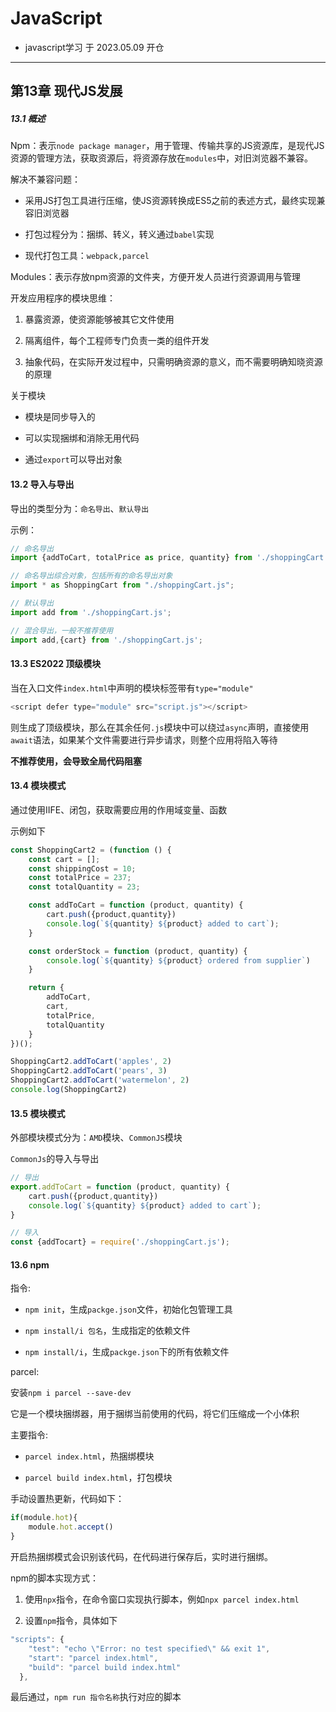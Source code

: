 # JavaScript

- javascript学习 于 2023.05.09 开仓

---

## 第13章 现代JS发展

##### 13.1 概述

Npm：表示`node package manager`，用于管理、传输共享的JS资源库，是现代JS资源的管理方法，获取资源后，将资源存放在`modules`中，对旧浏览器不兼容。

解决不兼容问题：

- 采用JS打包工具进行压缩，使JS资源转换成ES5之前的表述方式，最终实现兼容旧浏览器

- 打包过程分为：捆绑、转义，转义通过`babel`实现

- 现代打包工具：`webpack,parcel`

Modules：表示存放npm资源的文件夹，方便开发人员进行资源调用与管理

开发应用程序的模块思维：

1. 暴露资源，使资源能够被其它文件使用

2. 隔离组件，每个工程师专门负责一类的组件开发

3. 抽象代码，在实际开发过程中，只需明确资源的意义，而不需要明确知晓资源的原理

关于模块

- 模块是同步导入的

- 可以实现捆绑和消除无用代码

- 通过`export`可以导出对象

#### 13.2 导入与导出

导出的类型分为：`命名导出`、`默认导出`

示例：

```js
// 命名导出
import {addToCart, totalPrice as price, quantity} from './shoppingCart.js';

// 命名导出综合对象，包括所有的命名导出对象
import * as ShoppingCart from "./shoppingCart.js";

// 默认导出
import add from './shoppingCart.js';

// 混合导出，一般不推荐使用
import add,{cart} from './shoppingCart.js';
```

#### 13.3 ES2022 顶级模块

当在入口文件`index.html`中声明的模块标签带有`type="module"`

```js
<script defer type="module" src="script.js"></script>
```

则生成了顶级模块，那么在其余任何`.js`模块中可以绕过`async`声明，直接使用`await`语法，如果某个文件需要进行异步请求，则整个应用将陷入等待

**不推荐使用，会导致全局代码阻塞**

#### 13.4 模块模式

通过使用IIFE、闭包，获取需要应用的作用域变量、函数

示例如下

```js
const ShoppingCart2 = (function () {
    const cart = [];
    const shippingCost = 10;
    const totalPrice = 237;
    const totalQuantity = 23;

    const addToCart = function (product, quantity) {
        cart.push({product,quantity})
        console.log(`${quantity} ${product} added to cart`);
    }

    const orderStock = function (product, quantity) {
        console.log(`${quantity} ${product} ordered from supplier`)
    }

    return {
        addToCart,
        cart,
        totalPrice,
        totalQuantity
    }
})();

ShoppingCart2.addToCart('apples', 2)
ShoppingCart2.addToCart('pears', 3)
ShoppingCart2.addToCart('watermelon', 2)
console.log(ShoppingCart2)
```

#### 13.5 模块模式

外部模块模式分为：`AMD`模块、`CommonJS`模块

`CommonJs`的导入与导出

```js
// 导出
export.addToCart = function (product, quantity) {
    cart.push({product,quantity})
    console.log(`${quantity} ${product} added to cart`);
}

// 导入
const {addTocart} = require('./shoppingCart.js');
```

#### 13.6 npm

指令:

- `npm init`，生成`packge.json`文件，初始化包管理工具

- `npm install/i 包名`，生成指定的依赖文件

- `npm install/i`，生成`packge.json`下的所有依赖文件

parcel:

安装`npm i parcel --save-dev`

它是一个模块捆绑器，用于捆绑当前使用的代码，将它们压缩成一个小体积

主要指令:

- `parcel index.html`，热捆绑模块

- `parcel build index.html`，打包模块

手动设置热更新，代码如下：

```js
if(module.hot){
    module.hot.accept()
}
```

开启热捆绑模式会识别该代码，在代码进行保存后，实时进行捆绑。

npm的脚本实现方式：

1. 使用`npx`指令，在命令窗口实现执行脚本，例如`npx parcel index.html`

2. 设置`npm`指令，具体如下

```js
"scripts": {
    "test": "echo \"Error: no test specified\" && exit 1",
    "start": "parcel index.html",
    "build": "parcel build index.html"
  },
```

最后通过，`npm run 指令名称`执行对应的脚本